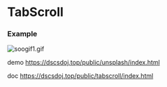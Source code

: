 # TabScroll

### Example

![soogif1.gif](https://i.loli.net/2019/03/08/5c8236c4b5de0.gif)

demo 
https://dscsdoj.top/public/unsplash/index.html

doc 
https://dscsdoj.top/public/tabscroll/index.html 